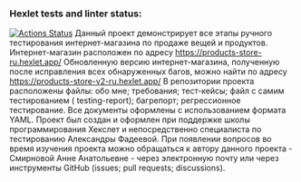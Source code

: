 ### Hexlet tests and linter status:
[![Actions Status](https://github.com/AnnHaus/qa-engineer-project-84/actions/workflows/hexlet-check.yml/badge.svg)](https://github.com/AnnHaus/qa-engineer-project-84/actions)
Данный проект демонстрирует все этапы ручного тестирования интернет-магазина по продаже вещей и продуктов.
Интернет-магазин расположен по адресу https://products-store-ru.hexlet.app/
Обновленную версию интернет-магазина, полученную после исправления всех обнаруженных багов, можно найти по адресу https://products-store-v2-ru.hexlet.app/
В репозитории проекта расположены файлы: обо мне; требования; тест-кейсы; файл с самим тестированием ( testing-report); багрепорт; регрессионное тестирование.
Все документы оформлены с использованием формата YAML.
Проект был создан и оформлен при поддержке школы программирования Хекслет и непосредственно специалиста по тестированию Александры Фадеевой.
При появлении вопросов во время изучения проекта можно обращаться к автору данного проекта - Смирновой Анне Анатольевне - через электронную почту или через инструменты GitHub (issues; pull requests; discussions).
